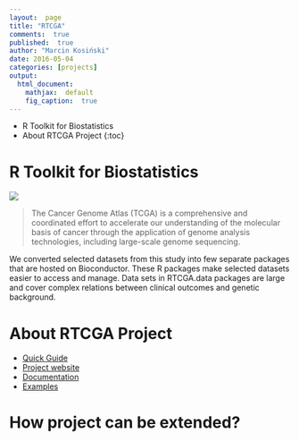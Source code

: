 ```yaml
---
layout:  page
title: "RTCGA"
comments:  true
published:  true
author: "Marcin Kosiński"
date: 2016-05-04 
categories: [projects]
output:
  html_document:
    mathjax:  default
    fig_caption:  true
---
```



* R Toolkit for Biostatistics
* About RTCGA Project
{:toc}


# R Toolkit for Biostatistics
<img src='https://raw.githubusercontent.com/RTCGA/RTCGA/master/RTCGA_workflow_ver3.png'> 

> The Cancer Genome Atlas (TCGA) is a comprehensive and coordinated effort to accelerate our understanding of the molecular basis of cancer through the application of genome analysis technologies, including large-scale genome sequencing. 

We converted selected datasets from this study into few separate packages that are hosted on Bioconductor. These R packages make selected datasets easier to access and manage. Data sets in RTCGA.data packages are large and cover complex relations between clinical outcomes and genetic background.

# About RTCGA Project 

- [Quick Guide](https://r-addict/2016/05/04/RTCGA-Quick-Guide.html)
- [Project website](http://rtcga.github.io/RTCGA/)
- [Documentation](http://rtcga.github.io/RTCGA/staticdocs/)
- [Examples](http://rtcga.github.io/RTCGA/Visualizations.html)

# How project can be extended?

